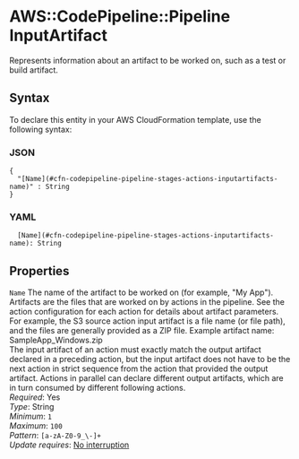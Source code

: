# AWS::CodePipeline::Pipeline InputArtifact<a name="aws-properties-codepipeline-pipeline-stages-actions-inputartifacts"></a>

Represents information about an artifact to be worked on, such as a test or build artifact\.

## Syntax<a name="aws-properties-codepipeline-pipeline-stages-actions-inputartifacts-syntax"></a>

To declare this entity in your AWS CloudFormation template, use the following syntax:

### JSON<a name="aws-properties-codepipeline-pipeline-stages-actions-inputartifacts-syntax.json"></a>

```
{
  "[Name](#cfn-codepipeline-pipeline-stages-actions-inputartifacts-name)" : String
}
```

### YAML<a name="aws-properties-codepipeline-pipeline-stages-actions-inputartifacts-syntax.yaml"></a>

```
  [Name](#cfn-codepipeline-pipeline-stages-actions-inputartifacts-name): String
```

## Properties<a name="aws-properties-codepipeline-pipeline-stages-actions-inputartifacts-properties"></a>

`Name` <a name="cfn-codepipeline-pipeline-stages-actions-inputartifacts-name"></a>
The name of the artifact to be worked on \(for example, "My App"\)\.  
Artifacts are the files that are worked on by actions in the pipeline\. See the action configuration for each action for details about artifact parameters\. For example, the S3 source action input artifact is a file name \(or file path\), and the files are generally provided as a ZIP file\. Example artifact name: SampleApp_Windows\.zip  
The input artifact of an action must exactly match the output artifact declared in a preceding action, but the input artifact does not have to be the next action in strict sequence from the action that provided the output artifact\. Actions in parallel can declare different output artifacts, which are in turn consumed by different following actions\.  
_Required_: Yes  
_Type_: String  
_Minimum_: `1`  
_Maximum_: `100`  
_Pattern_: `[a-zA-Z0-9_\-]+`  
_Update requires_: [No interruption](https://docs.aws.amazon.com/AWSCloudFormation/latest/UserGuide/using-cfn-updating-stacks-update-behaviors.html#update-no-interrupt)
